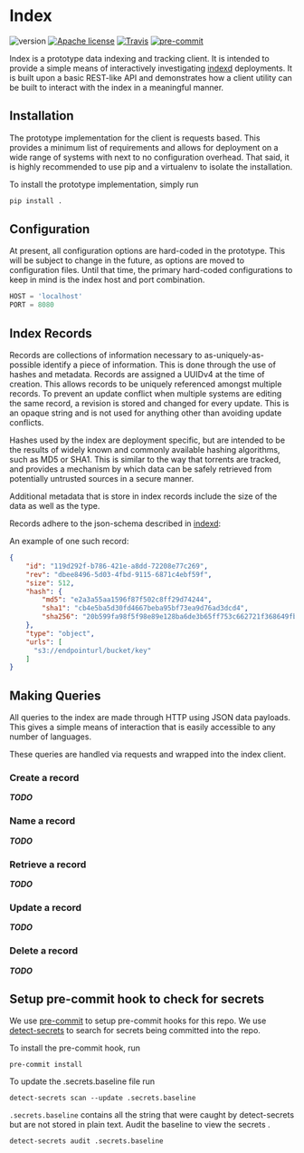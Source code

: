 Index
===
![version](https://img.shields.io/badge/version-0.0.1-orange.svg?style=flat) [![Apache license](http://img.shields.io/badge/license-Apache-blue.svg?style=flat)](LICENSE) [![Travis](https://travis-ci.org/LabAdvComp/index.svg?branch=master)](https://travis-ci.org/LabAdvComp/index)
[![pre-commit](https://img.shields.io/badge/pre--commit-enabled-brightgreen?logo=pre-commit&logoColor=white)](https://github.com/pre-commit/pre-commit)

Index is a prototype data indexing and tracking client. It is intended to
provide a simple means of interactively investigating
[indexd](https://github.com/LabAdvComp/indexd) deployments. It is built upon
a basic REST-like API and demonstrates how a client utility can be built to
interact with the index in a meaningful manner.

## Installation

The prototype implementation for the client is requests based. This
provides a minimum list of requirements and allows for deployment on a wide
range of systems with next to no configuration overhead. That said, it is
highly recommended to use pip and a virtualenv to isolate the installation.

To install the prototype implementation, simply run

```bash
pip install .
```

## Configuration

At present, all configuration options are hard-coded in the prototype. This
will be subject to change in the future, as options are moved to configuration
files. Until that time, the primary hard-coded configurations to keep in
mind is the index host and port combination.

```python
HOST = 'localhost'
PORT = 8080
```

## Index Records

Records are collections of information necessary to as-uniquely-as-possible
identify a piece of information. This is done through the use of hashes and
metadata. Records are assigned a UUIDv4 at the time of creation. This allows
records to be uniquely referenced amongst multiple records. To prevent an
update conflict when multiple systems are editing the same record, a revision
is stored and changed for every update. This is an opaque string and is
not used for anything other than avoiding update conflicts.

Hashes used by the index are deployment specific, but are intended to be the
results of widely known and commonly available hashing algorithms, such as
MD5 or SHA1. This is similar to the way that torrents are tracked, and provides
a mechanism by which data can be safely retrieved from potentially untrusted
sources in a secure manner.

Additional metadata that is store in index records include the size of the
data as well as the type.

Records adhere to the json-schema described in [indexd](https://github.com/LabAdvComp/indexd/blob/master/indexd/index/schema.py#L1):


An example of one such record:

```json
{
    "id": "119d292f-b786-421e-a8dd-72208e77c269",
    "rev": "dbee8496-5d03-4fbd-9115-6871c4ebf59f",
    "size": 512,
    "hash": {
        "md5": "e2a3a55aa1596f87f502c8ff29d74244",
        "sha1": "cb4e5ba5d30fd4667beba95bf73ea9d76ad3dcd4",
        "sha256": "20b599fa98f5f98e89e128ba6de3b65ff753c662721f368649fb8d7e7d4933b0"
    },
    "type": "object",
    "urls": [
      "s3://endpointurl/bucket/key"
    ]
}
```

## Making Queries

All queries to the index are made through HTTP using JSON data payloads.
This gives a simple means of interaction that is easily accessible to any
number of languages.

These queries are handled via requests and wrapped into the index client.

### Create a record

***TODO***

### Name a record

***TODO***

### Retrieve a record

***TODO***

### Update a record

***TODO***

### Delete a record

***TODO***

    
## Setup pre-commit hook to check for secrets

We use [pre-commit](https://pre-commit.com/) to setup pre-commit hooks for this repo.
We use [detect-secrets](https://github.com/Yelp/detect-secrets) to search for secrets being committed into the repo. 

To install the pre-commit hook, run
```
pre-commit install
```

To update the .secrets.baseline file run
```
detect-secrets scan --update .secrets.baseline
```

`.secrets.baseline` contains all the string that were caught by detect-secrets but are not stored in plain text. Audit the baseline to view the secrets . 

```
detect-secrets audit .secrets.baseline
```


